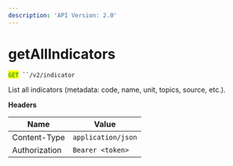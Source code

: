 ```yaml
---
description: 'API Version: 2.0'
---
```


# getAllIndicators

<mark style="color:green;">`GET`</mark>` ``/v2/indicator`

List all indicators (metadata: code, name, unit, topics, source, etc.).

**Headers**

| Name          | Value              |
| ------------- | ------------------ |
| Content-Type  | `application/json` |
| Authorization | `Bearer <token>`   |
